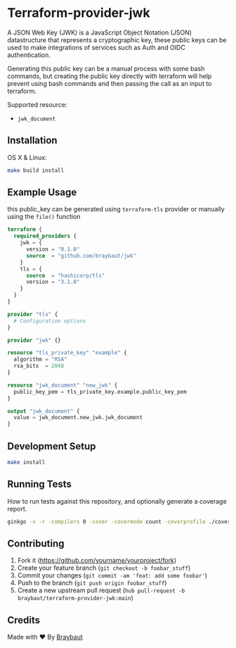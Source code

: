 # Terraform-provider-jwk


A JSON Web Key (JWK) is a JavaScript Object Notation (JSON) datastructure that represents a cryptographic key, these public keys can be used to make integrations of services such as Auth and OIDC authentication. 

Generating this public key can be a manual process with some bash commands, but creating the public key directly with terraform will help prevent using bash commands and then passing the call as an input to terraform.


Supported resource:
- `jwk_document`

## Installation

OS X & Linux:

```sh
make build install
```

## Example Usage

this public_key can be generated using ```terraform-tls```  provider or manually using the ```file()```  function

```terraform
terraform {
  required_providers {
    jwk = {
      version = "0.1.0"
      source  = "github.com/braybaut/jwk"
    }
    tls = {
      source  = "hashicorp/tls"
      version = "3.1.0"
    }
  }
}

provider "tls" {
  # Configuration options
}

provider "jwk" {}

resource "tls_private_key" "example" {
  algorithm = "RSA"
  rsa_bits  = 2048
}

resource "jwk_document" "new_jwk" {
  public_key_pem = tls_private_key.example.public_key_pem
}

output "jwk_document" {
  value = jwk_document.new_jwk.jwk_document
}
```

## Development Setup

```sh
make install
```

## Running Tests

How to run tests against this repository, and optionally generate a coverage report.

```sh
ginkgo -v -r -compilers 0 -cover -covermode count -coverprofile ./coverage.out
```

## Contributing

1. Fork it (<https://github.com/yourname/yourproject/fork>)
2. Create your feature branch (`git checkout -b foobar_stuff`)
3. Commit your changes (`git commit -am 'feat: add some foobar'`)
4. Push to the branch (`git push origin foobar_stuff`)
5. Create a new upstream pull request (`hub pull-request -b braybaut/terraform-provider-jwk:main`)

## Credits 

Made with ❤  By [Braybaut](https://twitter.com/braybaut)